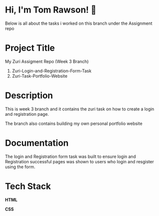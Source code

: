 
# Hi, I'm Tom Rawson! 👋

Below is all about the tasks i worked on this branch under the Assignment repo

# Project Title

 My Zuri Assigment Repo (Week 3 Branch)

 1. Zuri-Login-and-Registration-Form-Task
 2. Zuri-Task-Portfolio-Website

# Description

This is week 3 branch and it contains the zuri task on how to create a login and registration page.

The branch also contains building my own personal portfolio website

# Documentation

The login and Registration form task was built to ensure login and Registration successful pages was shown to users who login and resgister using the form.

# Tech Stack

**HTML** 

**CSS**
